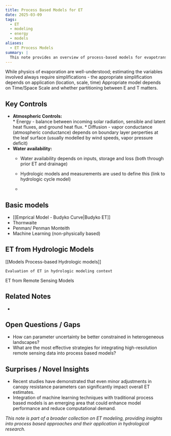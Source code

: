 ```yaml
---
title: Process Based Models for ET
date: 2025-03-09
tags:
  - ET
  - modeling
  - energy
  - models
aliases:
  - ET Process Models
summary: |
  This note provides an overview of process‐based models for evapotranspiration (ET), emphasizing their energy balance focus, key inputs, limitations, and examples such as VIC and RHESSys.
---
```

While physics of evaporation are well-understood; estimating the variables involved always require simplifications - the appropriate simplification depends on application (location, scale, time)
Appropriate model depends on Time/Space Scale and whether partitioning between E and T matters.

## Key Controls
- **Atmospheric Controls:**  
	  * Energy -  balance between incoming solar radiation, sensible and latent heat fluxes, and ground heat flux.
	  * Diffusion - vapor conductance (atmospheric conductance) depends on boundary layer perperties at the leaf surface (usually modelled by wind speeds, vapor pressure deficit)
- **Water availability:** 
	- Water availability depends on inputs, storage and loss (both through prior ET and drainage)
	- Hydrologic models and measurements are used to define this (link to hydrologic cycle model)
	
	
  
	- 


## Basic models
	
- [[Emprical Model - Budyko Curve|Budyko ET]]
- Thornwaite
-  Penman/ Penman Monteith
- Machine Learning (non-physically based)

## ET from Hydrologic Models
[[Models Process-based Hydrologic models]]

	
	Evaluation of ET in hydrologic modeling context

ET from Remote Sensing Models


## Related Notes
- 

## Open Questions / Gaps
- How can parameter uncertainty be better constrained in heterogeneous landscapes?
- What are the most effective strategies for integrating high-resolution remote sensing data into process based models?

## Surprises / Novel Insights
- Recent studies have demonstrated that even minor adjustments in canopy resistance parameters can significantly impact overall ET estimates.
- Integration of machine learning techniques with traditional process based models is an emerging area that could enhance model performance and reduce computational demand.

*This note is part of a broader collection on ET modeling, providing insights into process based approaches and their application in hydrological research.*
